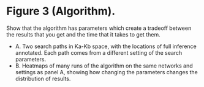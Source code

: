 # Figure 3 (Algorithm). 
Show that the algorithm has parameters which create a tradeoff between the results that you get and the time that it takes to get them. 
* A. Two search paths in Ka-Kb space, with the locations of full inference annotated. Each path comes from a different setting of the search parameters. 
* B. Heatmaps of many runs of the algorithm on the same networks and settings as panel A, showing how changing the parameters changes the distribution of results.

